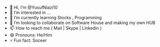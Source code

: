 - 👋 Hi, I’m @YusufNiazi10
- 👀 I’m interested in ...
- 🌱 I’m currently learning Stocks , Programming 
- 💞️ I’m looking to collaborate on Software House and making my own HUB 
- 📫 How to reach me ( Mail | Skype | Linkedin ) 
- 😄 Pronouns: He/Him
- ⚡ Fun fact: Soceer 

<!---
YusufNiazi10/YusufNiazi10 is a ✨ special ✨ repository because its `README.md` (this file) appears on your GitHub profile.
You can click the Preview link to take a look at your changes.
--->
